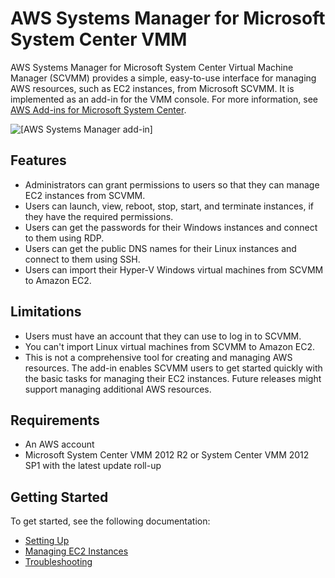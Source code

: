 # AWS Systems Manager for Microsoft System Center VMM<a name="scvmm"></a>

AWS Systems Manager for Microsoft System Center Virtual Machine Manager \(SCVMM\) provides a simple, easy\-to\-use interface for managing AWS resources, such as EC2 instances, from Microsoft SCVMM\. It is implemented as an add\-in for the VMM console\. For more information, see [AWS Add\-ins for Microsoft System Center](https://aws.amazon.com/windows/system-center/)\.

![\[AWS Systems Manager add-in\]](http://docs.aws.amazon.com/AWSEC2/latest/WindowsGuide/images/aws_systems_manager_scvmm.png)

## Features<a name="features"></a>
+ Administrators can grant permissions to users so that they can manage EC2 instances from SCVMM\.
+ Users can launch, view, reboot, stop, start, and terminate instances, if they have the required permissions\.
+ Users can get the passwords for their Windows instances and connect to them using RDP\.
+ Users can get the public DNS names for their Linux instances and connect to them using SSH\.
+ Users can import their Hyper\-V Windows virtual machines from SCVMM to Amazon EC2\.

## Limitations<a name="limitations"></a>
+ Users must have an account that they can use to log in to SCVMM\.
+ You can't import Linux virtual machines from SCVMM to Amazon EC2\.
+ This is not a comprehensive tool for creating and managing AWS resources\. The add\-in enables SCVMM users to get started quickly with the basic tasks for managing their EC2 instances\. Future releases might support managing additional AWS resources\.

## Requirements<a name="requirements"></a>
+ An AWS account
+ Microsoft System Center VMM 2012 R2 or System Center VMM 2012 SP1 with the latest update roll\-up

## Getting Started<a name="get-started"></a>

To get started, see the following documentation:
+ [Setting Up](scvmm-set-up.md)
+ [Managing EC2 Instances](scvmm-manage-ec2.md)
+ [Troubleshooting](scvmm-troubleshoot.md)